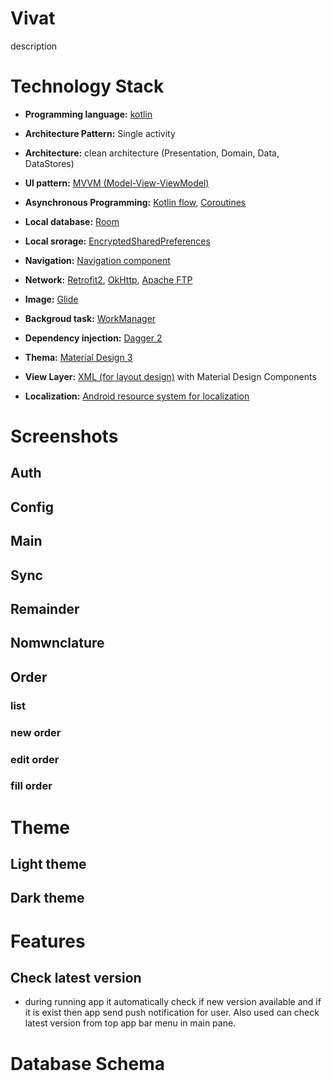 # Vivat
description

# Technology Stack
* **Programming language:** [kotlin](https://kotlinlang.org/)
* **Architecture Pattern:** Single activity
* **Architecture:** clean architecture (Presentation, Domain, Data, DataStores)
* **UI pattern:** [MVVM (Model-View-ViewModel)](https://en.m.wikipedia.org/wiki/Model%E2%80%93view%E2%80%93viewmodel)
* **Asynchronous Programming:** [Kotlin flow](https://kotlinlang.org/docs/flow.html), [Coroutines](https://kotlinlang.org/docs/coroutines-overview.html)

* **Local database:** [Room](https://developer.android.com/jetpack/androidx/releases/room)
* **Local srorage:** [EncryptedSharedPreferences](https://developer.android.com/reference/androidx/security/crypto/EncryptedSharedPreferences)
* **Navigation:** [Navigation component](https://developer.android.com/guide/navigation)
* **Network:** [Retrofit2](https://square.github.io/retrofit/), [OkHttp](https://square.github.io/okhttp/), [Apache FTP](https://commons.apache.org/proper/commons-net/apidocs/org/apache/commons/net/ftp/FTPClient.html)
* **Image:** [Glide](https://github.com/bumptech/glide?tab=readme-ov-file)
* **Backgroud task:** [WorkManager](https://developer.android.com/topic/libraries/architecture/workmanager)
* **Dependency injection:** [Dagger 2](https://dagger.dev/)
* **Thema:** [Material Design 3](https://m3.material.io/)
* **View Layer:** [XML (for layout design)](https://developer.android.com/develop/ui/views/layout/declaring-layout) with Material Design Components
* **Localization:** [Android resource system for localization](https://developer.android.com/guide/topics/resources/localization)

# Screenshots
## Auth

## Config

## Main

## Sync

## Remainder

## Nomwnclature

## Order

### list

### new order

### edit order
### fill order

# Theme
## Light theme

## Dark theme

# Features
## Check latest version
* during running app it automatically check if new version available and if it is exist then app send push notification for user. Also used can check latest version from top app bar menu in main pane.

# Database Schema





